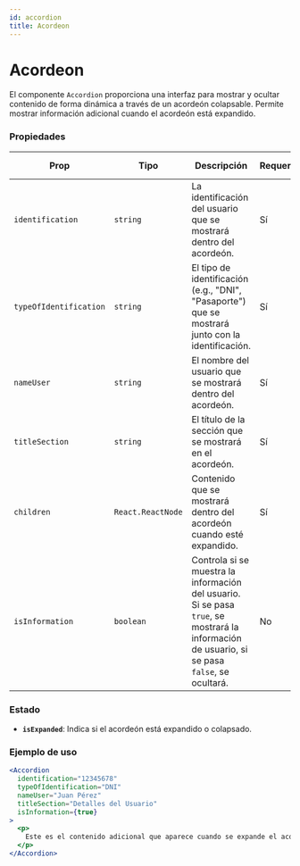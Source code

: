 ```yaml
---
id: accordion
title: Acordeon
---
```


# Acordeon

El componente `Accordion` proporciona una interfaz para mostrar y ocultar contenido de forma dinámica a través de un acordeón colapsable. Permite mostrar información adicional cuando el acordeón está expandido.

### Propiedades

| Prop                   | Tipo              | Descripción                                                                                                                                   | Requerido | Valor Predeterminado |
| ---------------------- | ----------------- | --------------------------------------------------------------------------------------------------------------------------------------------- | --------- | -------------------- |
| `identification`       | `string`          | La identificación del usuario que se mostrará dentro del acordeón.                                                                            | Sí        | -                    |
| `typeOfIdentification` | `string`          | El tipo de identificación (e.g., "DNI", "Pasaporte") que se mostrará junto con la identificación.                                             | Sí        | -                    |
| `nameUser`             | `string`          | El nombre del usuario que se mostrará dentro del acordeón.                                                                                    | Sí        | -                    |
| `titleSection`         | `string`          | El título de la sección que se mostrará en el acordeón.                                                                                       | Sí        | -                    |
| `children`             | `React.ReactNode` | Contenido que se mostrará dentro del acordeón cuando esté expandido.                                                                          | Sí        | -                    |
| `isInformation`        | `boolean`         | Controla si se muestra la información del usuario. Si se pasa `true`, se mostrará la información de usuario, si se pasa `false`, se ocultará. | No        | `false`              |

### Estado

- **`isExpanded`**: Indica si el acordeón está expandido o colapsado.

### Ejemplo de uso

```jsx
<Accordion
  identification="12345678"
  typeOfIdentification="DNI"
  nameUser="Juan Pérez"
  titleSection="Detalles del Usuario"
  isInformation={true}
>
  <p>
    Este es el contenido adicional que aparece cuando se expande el acordeón.
  </p>
</Accordion>
```
